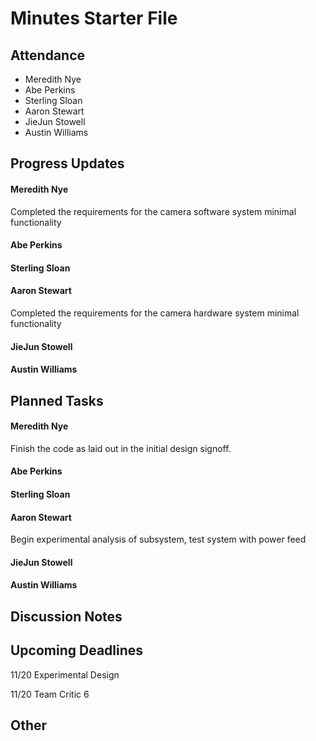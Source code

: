 # Minutes Starter File

## Attendance
   - Meredith Nye
   - Abe Perkins
   - Sterling Sloan
   - Aaron Stewart
   - JieJun Stowell
   - Austin Williams

## Progress Updates
#### Meredith Nye
Completed the requirements for the camera software system minimal functionality
#### Abe Perkins
#### Sterling Sloan
#### Aaron Stewart
Completed the requirements for the camera hardware system minimal functionality
#### JieJun Stowell
#### Austin Williams

## Planned Tasks
#### Meredith Nye
Finish the code as laid out in the initial design signoff.
#### Abe Perkins
#### Sterling Sloan
#### Aaron Stewart
Begin experimental analysis of subsystem, test system with power feed
#### JieJun Stowell
#### Austin Williams

## Discussion Notes

## Upcoming Deadlines
11/20 Experimental Design 

11/20 Team Critic 6
## Other

